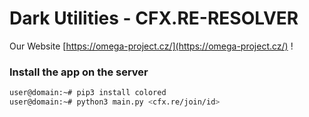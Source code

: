 # Dark Utilities - CFX.RE-RESOLVER

Our Website [https://omega-project.cz/](https://omega-project.cz/) !

### Install the app on the server
```sh
user@domain:~# pip3 install colored
user@domain:~# python3 main.py <cfx.re/join/id>
```

